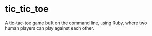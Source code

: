 # tic_tic_toe

A tic-tac-toe game built on the command line, using Ruby, where two human players can play against each other.
